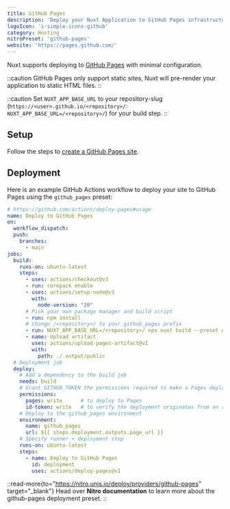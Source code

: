 ```yaml
---
title: GitHub Pages
description: 'Deploy your Nuxt Application to GitHub Pages infrastructure.'
logoIcon: 'i-simple-icons-github'
category: Hosting
nitroPreset: 'github-pages'
website: 'https://pages.github.com/'
---
```


Nuxt supports deploying to [GitHub Pages](https://pages.github.com/) with minimal configuration.

::caution
GitHub Pages only support static sites, Nuxt will pre-render your application to static HTML files.
::

::caution
Set `NUXT_APP_BASE_URL` to your repository-slug (`https://<user>.github.io/<repository>/`: `NUXT_APP_BASE_URL=/<repository>/`) for your build step.
::

## Setup

Follow the steps to [create a GitHub Pages site](https://docs.github.com/en/pages/getting-started-with-github-pages/creating-a-github-pages-site).

## Deployment

Here is an example GitHub Actions workflow to deploy your site to GitHub Pages using the `github_pages` preset:

```yaml [.github/workflows/deploy.yml]
# https://github.com/actions/deploy-pages#usage
name: Deploy to GitHub Pages
on:
  workflow_dispatch:
  push:
    branches:
      - main
jobs:
  build:
    runs-on: ubuntu-latest
    steps:
      - uses: actions/checkout@v3
      - run: corepack enable
      - uses: actions/setup-node@v3
        with:
          node-version: "20"
      # Pick your own package manager and build script
      - run: npm install
      # change /<repository>/ to your github_pages prefix
      - run: NUXT_APP_BASE_URL=/<repository>/ npx nuxt build --preset github_pages
      - name: Upload artifact
        uses: actions/upload-pages-artifact@v1
        with:
          path: ./.output/public
  # Deployment job
  deploy:
    # Add a dependency to the build job
    needs: build
    # Grant GITHUB_TOKEN the permissions required to make a Pages deployment
    permissions:
      pages: write      # to deploy to Pages
      id-token: write   # to verify the deployment originates from an appropriate source
    # Deploy to the github_pages environment
    environment:
      name: github_pages
      url: ${{ steps.deployment.outputs.page_url }}
    # Specify runner + deployment step
    runs-on: ubuntu-latest
    steps:
      - name: Deploy to GitHub Pages
        id: deployment
        uses: actions/deploy-pages@v1
```

::read-more{to="https://nitro.unjs.io/deploy/providers/github-pages" target="_blank"}
Head over **Nitro documentation** to learn more about the github-pages deployment preset.
::
